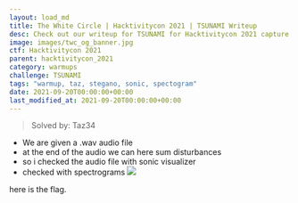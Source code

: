 ```yaml
---
layout: load_md
title: The White Circle | Hacktivitycon 2021 | TSUNAMI Writeup
desc: Check out our writeup for TSUNAMI for Hacktivitycon 2021 capture the flag competition.
image: images/twc_og_banner.jpg
ctf: Hacktivitycon 2021
parent: hacktivitycon_2021
category: warmups
challenge: TSUNAMI
tags: "warmup, taz, stegano, sonic, spectogram"
date: 2021-09-20T00:00:00+00:00
last_modified_at: 2021-09-20T00:00:00+00:00
---
```





> Solved by: Taz34


- We are given a .wav audio file
- at the end of the audio we can here sum disturbances 
- so i checked the audio file with sonic visualizer 
- checked with spectrograms
![](https://i.imgur.com/QSmfYA2.jpg)


 here is the flag.
 

